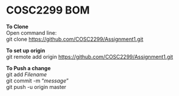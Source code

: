 COSC2299 BOM
============

**To Clone**  
Open command line:  
git clone https://github.com/COSC2299/Assignment1.git  

**To set up origin**  
git remote add origin https://github.com/COSC2299/Assignment1.git  

**To Push a change**  
git add *Filename*  
git commit -m “*message*”  
git push -u origin master  


